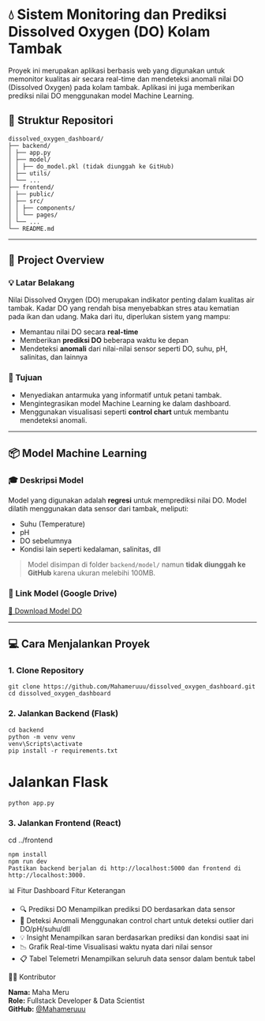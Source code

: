 # 💧 Sistem Monitoring dan Prediksi Dissolved Oxygen (DO) Kolam Tambak

Proyek ini merupakan aplikasi berbasis web yang digunakan untuk memonitor kualitas air secara real-time dan mendeteksi anomali nilai DO (Dissolved Oxygen) pada kolam tambak. Aplikasi ini juga memberikan prediksi nilai DO menggunakan model Machine Learning.

## 📁 Struktur Repositori

```text
dissolved_oxygen_dashboard/
├── backend/
│ ├── app.py
│ ├── model/
│ │ ├── do_model.pkl (tidak diunggah ke GitHub)
│ ├── utils/
│ └── ...
├── frontend/
│ ├── public/
│ ├── src/
│ │ ├── components/
│ │ └── pages/
│ └── ...
└── README.md
```
---

## 🧠 Project Overview

### 💡 Latar Belakang

Nilai Dissolved Oxygen (DO) merupakan indikator penting dalam kualitas air tambak. Kadar DO yang rendah bisa menyebabkan stres atau kematian pada ikan dan udang. Maka dari itu, diperlukan sistem yang mampu:
- Memantau nilai DO secara **real-time**
- Memberikan **prediksi DO** beberapa waktu ke depan
- Mendeteksi **anomali** dari nilai-nilai sensor seperti DO, suhu, pH, salinitas, dan lainnya

### 🎯 Tujuan

- Menyediakan antarmuka yang informatif untuk petani tambak.
- Mengintegrasikan model Machine Learning ke dalam dashboard.
- Menggunakan visualisasi seperti **control chart** untuk membantu mendeteksi anomali.

---

## 📦 Model Machine Learning

### 🎓 Deskripsi Model

Model yang digunakan adalah **regresi** untuk memprediksi nilai DO. Model dilatih menggunakan data sensor dari tambak, meliputi:
- Suhu (Temperature)
- pH
- DO sebelumnya
- Kondisi lain seperti kedalaman, salinitas, dll

> Model disimpan di folder `backend/model/` namun **tidak diunggah ke GitHub** karena ukuran melebihi 100MB.

### 🔗 Link Model (Google Drive)

[📁 Download Model DO](https://drive.google.com/drive/folders/12oVVSQCa9g3nS01bdBQ7Fs8HGs6zxg10?usp=sharing)

---

## 💻 Cara Menjalankan Proyek

### 1. Clone Repository

```
git clone https://github.com/Mahameruuu/dissolved_oxygen_dashboard.git
cd dissolved_oxygen_dashboard
```

### 2. Jalankan Backend (Flask)

```
cd backend
python -m venv venv
venv\Scripts\activate
pip install -r requirements.txt
```

# Jalankan Flask
```
python app.py
```

### 3. Jalankan Frontend (React)
cd ../frontend
```
npm install
npm run dev
Pastikan backend berjalan di http://localhost:5000 dan frontend di http://localhost:3000.
```

📊 Fitur Dashboard
Fitur	Keterangan
- 🔍 Prediksi DO	Menampilkan prediksi DO berdasarkan data sensor
- 🚨 Deteksi Anomali	Menggunakan control chart untuk deteksi outlier dari DO/pH/suhu/dll
- 💡 Insight	Menampilkan saran berdasarkan prediksi dan kondisi saat ini
- 📉 Grafik Real-time	Visualisasi waktu nyata dari nilai sensor
- 📋 Tabel Telemetri	Menampilkan seluruh data sensor dalam bentuk tabel

👨‍💻 Kontributor

**Nama:** Maha Meru<br>
**Role:** Fullstack Developer & Data Scientist<br>
**GitHub:** [@Mahameruuu](https://github.com/Mahameruuu)
